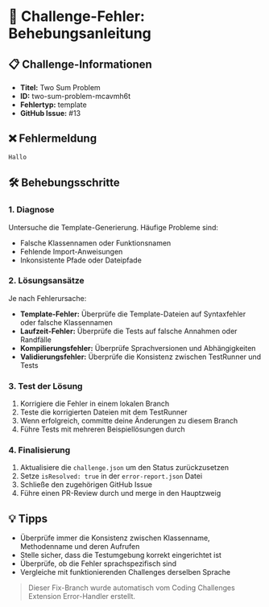 # 🚨 Challenge-Fehler: Behebungsanleitung

## 📋 Challenge-Informationen
- **Titel:** Two Sum Problem
- **ID:** two-sum-problem-mcavmh6t
- **Fehlertyp:** template
- **GitHub Issue:** #13

## ❌ Fehlermeldung
```
Hallo
```

## 🛠️ Behebungsschritte

### 1. Diagnose
Untersuche die Template-Generierung. Häufige Probleme sind:
- Falsche Klassennamen oder Funktionsnamen
- Fehlende Import-Anweisungen
- Inkonsistente Pfade oder Dateipfade

### 2. Lösungsansätze
Je nach Fehlerursache:

- **Template-Fehler:** Überprüfe die Template-Dateien auf Syntaxfehler oder falsche Klassennamen
- **Laufzeit-Fehler:** Überprüfe die Tests auf falsche Annahmen oder Randfälle
- **Kompilierungsfehler:** Überprüfe Sprachversionen und Abhängigkeiten
- **Validierungsfehler:** Überprüfe die Konsistenz zwischen TestRunner und Tests

### 3. Test der Lösung
1. Korrigiere die Fehler in einem lokalen Branch
2. Teste die korrigierten Dateien mit dem TestRunner
3. Wenn erfolgreich, committe deine Änderungen zu diesem Branch
4. Führe Tests mit mehreren Beispiellösungen durch

### 4. Finalisierung
1. Aktualisiere die `challenge.json` um den Status zurückzusetzen
2. Setze `isResolved: true` in der `error-report.json` Datei
3. Schließe den zugehörigen GitHub Issue
4. Führe einen PR-Review durch und merge in den Hauptzweig

## 💡 Tipps

- Überprüfe immer die Konsistenz zwischen Klassenname, Methodenname und deren Aufrufen
- Stelle sicher, dass die Testumgebung korrekt eingerichtet ist
- Überprüfe, ob die Fehler sprachspezifisch sind
- Vergleiche mit funktionierenden Challenges derselben Sprache

> Dieser Fix-Branch wurde automatisch vom Coding Challenges Extension Error-Handler erstellt.
